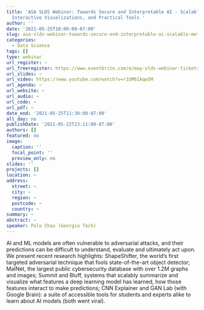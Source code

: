 ```yaml
---
title: 'ASA SLDS Webinar: Towards Secure and Interpretable AI - Scalable Methods,
  Interactive Visualizations, and Practical Tools '
author: ''
date: '2021-05-25T10:00:00-07:00'
slug: asa-slds-webinar-towards-secure-and-interpretable-ai-scalable-methods-interactive-visualizations-and-practical-tools
categories:
  - Data Science
tags: []
type: webinar
url_register: ~
url_freeregister: https://www.eventbrite.com/e/may-slds-webinar-tickets-153659679237
url_slides: ~
url_video: https://www.youtube.com/watch?v=r1UM6IAqw5M
url_agenda: ~
url_website: ~
url_audio: ~
url_code: ~
url_pdf: ~
date_end: '2021-05-25T11:30:00-07:00'
all_day: no
publishDate: '2021-05-22T23:11:09-07:00'
authors: []
featured: no
image:
  caption: ''
  focal_point: ''
  preview_only: no
slides: ''
projects: []
location: ~
address:
  street: ~
  city: ~
  region: ~
  postcode: ~
  country: ~
summary: ~
abstract: ~
speaker: Polo Chau (Georgia Tech)
---
```

<!--more-->
 AI and ML models are often vulnerable to adversarial attacks, and their predictions can be difficult to understand, evaluate and ultimately act upon. We present recent research highlights: ShapeShifter, the world’s first targeted adversarial technique that fools state-of-the-art object detector; MalNet, the largest public cybersecurity database with over 1.2M graphs and images; Summit and Bluff, systems that scalably summarize and visualize what features a deep learning model has learned, how those features interact to make predictions; CNN Explainer and GAN Lab (with Google Brain): a suite of accessible tools for students and experts alike to learn about AI models (both went viral).